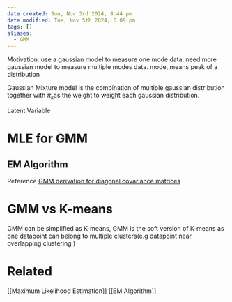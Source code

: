 ```yaml
---
date created: Sun, Nov 3rd 2024, 8:44 pm
date modified: Tue, Nov 5th 2024, 6:09 pm
tags: []
aliases:
  - GMM
---
```

Motivation:
use a gaussian model to measure one mode data, need more gaussian model to measure multiple modes data. mode, means peak of a distribution

Gaussian Mixture model is the combination of multiple gaussian distribution together with $\pi_{k}$as the weight to weight each gaussian distribution.

Latent Variable

# MLE for GMM

## EM Algorithm

Reference
[GMM derivation for diagonal covariance matrices](https://stats.stackexchange.com/questions/642249/gmm-derivation-for-diagonal-covariance-matrices)

# GMM vs K-means

GMM can be simplified as K-means, GMM is the soft version of K-means as one datapoint can belong to multiple clusters(e.g datapoint near overlapping clustering )

# Related

[[Maximum Likelihood Estimation]]
[[EM Algorithm]]